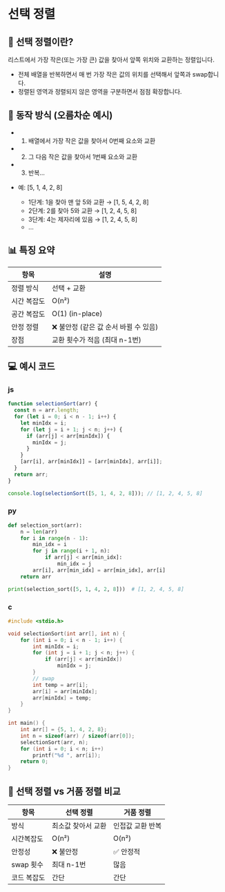 # 선택 정렬

## 🧠 선택 정렬이란?

리스트에서 가장 작은(또는 가장 큰) 값을 찾아서 앞쪽 위치와 교환하는 정렬입니다.

- 전체 배열을 반복하면서 매 번 가장 작은 값의 위치를 선택해서 앞쪽과 swap합니다.
- 정렬된 영역과 정렬되지 않은 영역을 구분하면서 점점 확장합니다.


## 📌 동작 방식 (오름차순 예시)
- 1. 배열에서 가장 작은 값을 찾아서 0번째 요소와 교환
- 2. 그 다음 작은 값을 찾아서 1번째 요소와 교환
- 3. 반복…

- 예: [5, 1, 4, 2, 8]
  - 1단계: 1을 찾아 맨 앞 5와 교환 → [1, 5, 4, 2, 8]
  - 2단계: 2를 찾아 5와 교환 → [1, 2, 4, 5, 8]
  - 3단계: 4는 제자리에 있음 → [1, 2, 4, 5, 8]
  - …


## 📊 특징 요약
| 항목 | 설명 |
|------|------|
| 정렬 방식 | 선택 + 교환 |
| 시간 복잡도 | O(n²) |
| 공간 복잡도 | O(1) (in-place) |
| 안정 정렬 | ❌ 불안정 (같은 값 순서 바뀔 수 있음) |
| 장점 | 교환 횟수가 적음 (최대 n-1번) |


## 💻 예시 코드 

### js
```js
function selectionSort(arr) {
  const n = arr.length;
  for (let i = 0; i < n - 1; i++) {
    let minIdx = i;
    for (let j = i + 1; j < n; j++) {
      if (arr[j] < arr[minIdx]) {
        minIdx = j;
      }
    }
    [arr[i], arr[minIdx]] = [arr[minIdx], arr[i]];
  }
  return arr;
}

console.log(selectionSort([5, 1, 4, 2, 8])); // [1, 2, 4, 5, 8]
```

### py
```py
def selection_sort(arr):
    n = len(arr)
    for i in range(n - 1):
        min_idx = i
        for j in range(i + 1, n):
            if arr[j] < arr[min_idx]:
                min_idx = j
        arr[i], arr[min_idx] = arr[min_idx], arr[i]
    return arr

print(selection_sort([5, 1, 4, 2, 8]))  # [1, 2, 4, 5, 8]
```

### c
```c
#include <stdio.h>

void selectionSort(int arr[], int n) {
    for (int i = 0; i < n - 1; i++) {
        int minIdx = i;
        for (int j = i + 1; j < n; j++) {
            if (arr[j] < arr[minIdx])
                minIdx = j;
        }
        // swap
        int temp = arr[i];
        arr[i] = arr[minIdx];
        arr[minIdx] = temp;
    }
}

int main() {
    int arr[] = {5, 1, 4, 2, 8};
    int n = sizeof(arr) / sizeof(arr[0]);
    selectionSort(arr, n);
    for (int i = 0; i < n; i++)
        printf("%d ", arr[i]);
    return 0;
}
```

## 📌 선택 정렬 vs 거품 정렬 비교
| 항목        | 선택 정렬            | 거품 정렬            |
|-------------|----------------------|----------------------|
| 방식        | 최소값 찾아서 교환   | 인접값 교환 반복     |
| 시간복잡도  | O(n²)                | O(n²)                |
| 안정성      | ❌ 불안정            | ✅ 안정적            |
| swap 횟수   | 최대 n-1번           | 많음                 |
| 코드 복잡도 | 간단                 | 간단                 |
